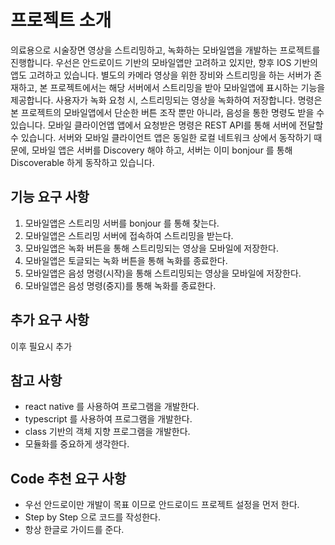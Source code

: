 # 프로젝트 소개

의료용으로 시술장면 영상을 스트리밍하고, 녹화하는 모바일앱을 개발하는 프로젝트를 진행합니다.
우선은 안드로이드 기반의 모바일앱만 고려하고 있지만, 향후 IOS 기반의 앱도 고려하고 있습니다.
별도의 카메라 영상을 위한 장비와 스트리밍을 하는 서버가 존재하고, 본 프로젝트에서는 해당 서버에서 스트리밍을 받아 모바일앱에 표시하는 기능을 제공합니다.
사용자가 녹화 요청 시, 스트리밍되는 영상을 녹화하여 저장합니다.
명령은 본 프로젝트의 모바일앱에서 단순한 버튼 조작 뿐만 아니라, 음성을 통한 명령도 받을 수 있습니다.
모바일 클라이언앱 앱에서 요청받은 명령은 REST API를 통해 서버에 전달할 수 있습니다.
서버와 모바일 클라이언트 앱은 동일한 로컬 네트워크 상에서 동작하기 때문에, 모바일 앱은 서버를 Discovery 해야 하고,
서버는 이미 bonjour 를 통해 Discoverable 하게 동작하고 있습니다.

## 기능 요구 사항

1. 모바일앱은 스트리밍 서버를 bonjour 를 통해 찾는다.
2. 모바일앱은 스트리밍 서버에 접속하여 스트리밍을 받는다.
3. 모바일앱은 녹화 버튼을 통해 스트리밍되는 영상을 모바일에 저장한다.
4. 모바일앱은 토글되는 녹화 버튼을 통해 녹화를 종료한다.
5. 모바일앱은 음성 명령(시작)을 통해 스트리밍되는 영상을 모바일에 저장한다.
6. 모바일앱은 음성 명령(중지)를 통해 녹화를 종료한다.

## 추가 요구 사항

이후 필요시 추가

## 참고 사항

- react native 를 사용하여 프로그램을 개발한다.
- typescript 를 사용하여 프로그램을 개발한다.
- class 기반의 객체 지향 프로그램을 개발한다.
- 모듈화를 중요하게 생각한다.

## Code 추천 요구 사항

- 우선 안드로이만 개발이 목표 이므로 안드로이드 프로젝트 설정을 먼저 한다.
- Step by Step 으로 코드를 작성한다.
- 항상 한글로 가이드를 준다.
